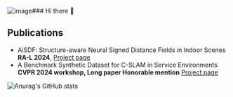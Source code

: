 ![image](https://github.com/Epsilon8854/Epsilon8854/assets/51151412/780ef112-534f-4aaa-b93d-ebadb6baf4ba)### Hi there 👋
## Publications
- AiSDF: Structure-aware Neural Signed Distance Fields in Indoor Scenes **RA-L 2024**, [Project page](https://vision3d-lab.github.io/AiSDF/)
- A Benchmark Synthetic Dataset for C-SLAM in Service Environments **CVPR 2024 workshop, Long paper Honorable mention** [Project page](https://github.com/vision3d-lab/CSE_Dataset)
<!--
**Epsilon8854/Epsilon8854** is a ✨ _special_ ✨ repository because its `README.md` (this file) appears on your GitHub profile.

Here are some ideas to get you started:

- 🔭 I’m currently working on ...
- 🌱 I’m currently learning ...
- 👯 I’m looking to collaborate on ...
- 🤔 I’m looking for help with ...
- 💬 Ask me about ...
- 📫 How to reach me: ...
- 😄 Pronouns: ...
- ⚡ Fun fact: ...
-->
![Anurag's GitHub stats](https://github-readme-stats.vercel.app/api?username=Epsilon8854&count_private=true&show_icons=true&theme=dracula&bg_color=FFF7D1,EFB866,994B9A,8FD1FF,DCFFFE&title_color=203747&text_color=203747&include_all_commits=true)
